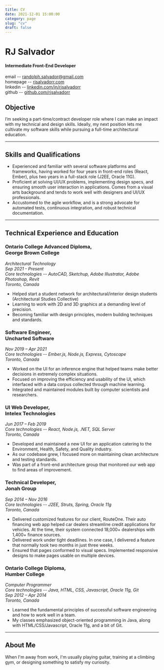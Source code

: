 ```yaml
---
title: CV
date: 2021-12-01 15:00:00
category: page
slug: "cv"
draft: false
---
```


# RJ Salvador

#### Intermediate Front-End Developer

email -- [randolph.salvador@gmail.com](mailto:randolph.salvador@gmail.com)  
homepage -- [rjsalvadorr.com](https://rjsalvadorr.com/)  
linkedin -- [linkedin.com/in/rjsalvadorr](https://www.linkedin.com/in/rjsalvadorr/)  
github -- [github.com/rjsalvadorr](https://github.com/rjsalvadorr)

## Objective

I’m seeking a part-time/contract developer role where I can make an impact with my technical and design skills. Ideally, my next position lets me cultivate my software skills while pursuing a full-time architectural education.

---

## Skills and Qualifications

- Experienced and familiar with several software platforms and frameworks, having worked for four years in front-end roles (React, Ember), plus two years in a full-stack role (J2EE, Oracle 11G).
- Proficient at solving UI/UX problems, implementing design specs, and ensuring smooth user interaction in applications. Comes from a visual arts background and tends to work well with designers and UI/UX professionals.
- Accustomed to the agile workflow, and is a strong advocate for automated tests, continuous integration, and robust technical documentation.

---

## Technical Experience and Education

### Ontario College Advanced Diploma,<br/>George Brown College

_Architectural Technology  
Sep 2021 - Present  
Core technologies -- AutoCAD, Sketchup, Adobe Illustrator, Adobe Photoshop, Revit  
Toronto, Canada_

- Helped start a student network for architectural/interior design students (Architectural Studies Collective)
- Learning to work with 2D and 3D graphics at a demanding level of precision.
- Becoming familiar with design principles, modern building techniques and standards.

### Software Engineer,<br/>Uncharted Software

_Nov 2019 – Apr 2021  
Core technologies -- Ember.js, Node.js, Express, Cytoscape  
Toronto, Canada_
 
- Worked on the UI for an inference engine that helped teams make better decisions in extremely complex situations.
- Focused on improving the efficiency and usability of the UI, which interfaced with a data corpus collected through machine learning.
- Integrated and maintained modules built by computer scientists and researchers.

### UI Web Developer,<br/>Intelex Technologies

_Jun 2017 – Feb 2019  
Core technologies -- React, Node.js, .NET, SQL Server  
Toronto, Canada_ 

- Developed and maintained a new UI for an application catering to the Environment, Health, Safety, and Quality industry.
- As our codebase grew, I focused more on maintaining clean architecture and testing standards.
- Was part of a front-end architecture group that monitored our web app to find areas of improvement.

### Technical Developer,<br/>Jonah Group

_Sep 2014 – Nov 2016  
Core technologies -- J2EE, Struts, Spring, Oracle 11g  
Toronto, Canada_

- Delivered customized features for our client, RouteOne. Their auto financing web app helped car dealers streamline credit applications for vehicles. At the time, their system connected 18,000+ dealerships with 1,400+ finance sources.
- Delivered work under tight deadlines. In one case, I delivered a
feature that normally took two months in just three weeks.
- Ensured that pages conformed to visual specs. Implemented responsive designs to make pages
usable on multiple devices.

### Ontario College Diploma,<br/>Humber College

_Computer Programmer  
Core technologies -- Java, HTML, CSS, Javascript, Oracle 11g, Git  
Sep 2012 – Apr 2014  
Toronto, Canada_

- Learned the fundamental principles of successful software engineering and how to work well in a team.
- My classes emphasized object-oriented programming in Java, along with HTML/CSS/Javascript, Oracle 11g, and a bit of Git.

---

## About Me

When I'm away from work, I'm usually playing guitar, training at a climbing gym, or designing something to satisfy my curiosity.

